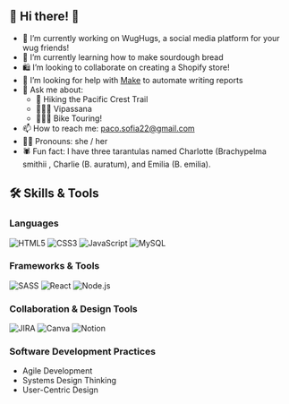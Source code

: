 ## 🌸 Hi there! 🌸

<!--
**spaco22/spaco22** is a ✨ _special_ ✨ repository because its `README.md` (this file) appears on your GitHub profile.

Here are some ideas to get you started:
  
- 🔭 I’m currently working on ...
- 🌱 I’m currently learning ...
- 👯 I’m looking to collaborate on ...
- 🤔 I’m looking for help with ...
- 💬 Ask me about ...
- 📫 How to reach me: ...
- 😄 Pronouns: ...
- ⚡ Fun fact: ...
-->

- 🐛 I’m currently working on WugHugs, a social media platform for your wug friends! 
- 🥖 I’m currently learning how to make sourdough bread
- 🛍️ I’m looking to collaborate on creating a Shopify store!
- 🤔 I’m looking for help with [Make]([url](https://www.make.com/en)) to automate writing reports
- 💬 Ask me about:
    - 🗻 Hiking the Pacific Crest Trail
    - 🧘🏽‍♀️ Vipassana
    - 🚴🏽‍♀️ Bike Touring! 
- 📫 How to reach me: paco.sofia22@gmail.com
- 👯‍♀️ Pronouns: she / her
- 🕷️ Fun fact: I have three tarantulas named Charlotte (Brachypelma smithii , Charlie (B. auratum), and Emilia (B. emilia). 

## 🛠️ Skills & Tools  
### **Languages**  
![HTML5](https://img.shields.io/badge/HTML5-E34F26?style=for-the-badge&logo=html5&logoColor=white)
![CSS3](https://img.shields.io/badge/CSS3-1572B6?style=for-the-badge&logo=css3&logoColor=white) 
![JavaScript](https://img.shields.io/badge/JavaScript-F7DF1E?style=for-the-badge&logo=javascript&logoColor=black)
![MySQL](https://img.shields.io/badge/MySQL-4479A1?style=for-the-badge&logo=mysql&logoColor=white)

### **Frameworks & Tools**  
![SASS](https://img.shields.io/badge/SASS-CC6699?style=for-the-badge&logo=sass&logoColor=white)
![React](https://img.shields.io/badge/React-61DAFB?style=for-the-badge&logo=react&logoColor=black)
![Node.js](https://img.shields.io/badge/Node.js-339933?style=for-the-badge&logo=nodedotjs&logoColor=white)

### **Collaboration & Design Tools**  
![JIRA](https://img.shields.io/badge/JIRA-0052CC?style=for-the-badge&logo=jira&logoColor=white)
![Canva](https://img.shields.io/badge/Canva-00C4CC?style=for-the-badge&logo=canva&logoColor=white)
![Notion](https://img.shields.io/badge/Notion-000000?style=for-the-badge&logo=notion&logoColor=white)  


### **Software Development Practices**  
- Agile Development  
- Systems Design Thinking  
- User-Centric Design  
